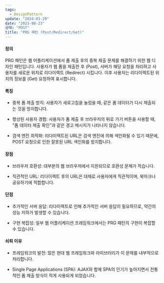 ```yaml
---
tags:
  - DesignPattern
update: "2024-01-29"
date: "2023-08-23"
상태: "POST"
title: "PRG 패턴 (Post/Redirect/Get)"
---
```

#### 정의

PRG 패턴은 웹 어플리케이션에서 폼 제출 후의 중복 제출 문제를 해결하기 위한 웹 디자인 패턴입니다. 사용자가 웹 폼을 제출한 후 (Post), 서버가 해당 요청을 처리하고 사용자를 새로운 위치로 리다이렉트 (Redirect) 시킵니다. 이후 사용자는 리다이렉트된 위치의 정보를 (Get) 요청하여 표시합니다.

#### 특징

- 중복 폼 제출 방지: 사용자가 새로고침을 눌렀을 때, 같은 폼 데이터가 다시 제출되는 것을 방지합니다.

- 향상된 사용자 경험: 사용자가 폼 제출 후 브라우저의 뒤로 가기 버튼을 사용할 때, "폼 데이터 제출 확인"과 같은 경고 메시지가 나타나지 않습니다.

- 검색 엔진 최적화: 리다이렉트된 URL은 검색 엔진에 의해 색인화될 수 있기 때문에, POST 요청으로 인한 잘못된 URL 색인화를 방지합니다.

#### 장점

- 브라우저 호환성: 대부분의 웹 브라우저에서 지원되므로 호환성 문제가 적습니다.

- 직관적인 URL: 리다이렉트 후의 URL은 대체로 사용자에게 직관적이며, 북마크나 공유하기에 적합합니다.

#### 단점

- 추가적인 서버 응답: 리다이렉트로 인해 추가적인 서버 응답이 필요하므로, 약간의 성능 저하가 발생할 수 있습니다.

- 구현 복잡성: 일부 웹 어플리케이션 프레임워크에서는 PRG 패턴의 구현이 복잡할 수 있습니다.

#### 쇠퇴 이유

- 프레임워크의 발전: 많은 현대 웹 프레임워크와 라이브러리가 이 문제를 내부적으로 처리합니다.

- Single Page Applications (SPA): AJAX와 함께 SPA의 인기가 높아지면서 전통적인 폼 제출 방식이 적게 사용되게 되었습니다.



